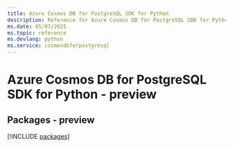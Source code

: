 ```yaml
---
title: Azure Cosmos DB for PostgreSQL SDK for Python
description: Reference for Azure Cosmos DB for PostgreSQL SDK for Python
ms.date: 05/07/2025
ms.topic: reference
ms.devlang: python
ms.service: cosmosdbforpostgresql
---
```

# Azure Cosmos DB for PostgreSQL SDK for Python - preview
## Packages - preview
[!INCLUDE [packages](cosmos-db-for-postgresql-index.md)]